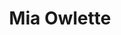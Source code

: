 ---
pid: FS330
title: Mia Owlette
location_transcription: 
zipcode: '19134'
outside_phl: 
neighborhood: Port Richmond
age: '3'
age_range: "<6"
instagram: 
image_file_name: FS_330.jpg
proposal_transcription: 
topic: Unknown
topic_summary: '0'
type: Other No Form
keywords_other: 
credit: Mia
image_labels: Colorful scribbles
twitter: 
facebook: 
permalink: "/monuments/fs330/"
layout: item-page
---